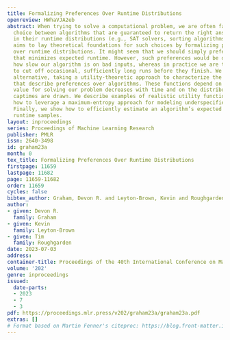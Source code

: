 ```yaml
---
title: Formalizing Preferences Over Runtime Distributions
openreview: HWhaVJA2eb
abstract: When trying to solve a computational problem, we are often faced with a
  choice between algorithms that are guaranteed to return the right answer but differ
  in their runtime distributions (e.g., SAT solvers, sorting algorithms). This paper
  aims to lay theoretical foundations for such choices by formalizing preferences
  over runtime distributions. It might seem that we should simply prefer the algorithm
  that minimizes expected runtime. However, such preferences would be driven by exactly
  how slow our algorithm is on bad inputs, whereas in practice we are typically willing
  to cut off occasional, sufficiently long runs before they finish. We propose a principled
  alternative, taking a utility-theoretic approach to characterize the scoring functions
  that describe preferences over algorithms. These functions depend on the way our
  value for solving our problem decreases with time and on the distribution from which
  captimes are drawn. We describe examples of realistic utility functions and show
  how to leverage a maximum-entropy approach for modeling underspecified captime distributions.
  Finally, we show how to efficiently estimate an algorithm’s expected utility from
  runtime samples.
layout: inproceedings
series: Proceedings of Machine Learning Research
publisher: PMLR
issn: 2640-3498
id: graham23a
month: 0
tex_title: Formalizing Preferences Over Runtime Distributions
firstpage: 11659
lastpage: 11682
page: 11659-11682
order: 11659
cycles: false
bibtex_author: Graham, Devon R. and Leyton-Brown, Kevin and Roughgarden, Tim
author:
- given: Devon R.
  family: Graham
- given: Kevin
  family: Leyton-Brown
- given: Tim
  family: Roughgarden
date: 2023-07-03
address: 
container-title: Proceedings of the 40th International Conference on Machine Learning
volume: '202'
genre: inproceedings
issued:
  date-parts:
  - 2023
  - 7
  - 3
pdf: https://proceedings.mlr.press/v202/graham23a/graham23a.pdf
extras: []
# Format based on Martin Fenner's citeproc: https://blog.front-matter.io/posts/citeproc-yaml-for-bibliographies/
---
```

